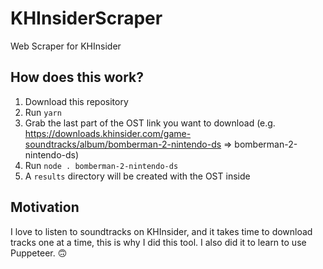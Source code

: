 # KHInsiderScraper

Web Scraper for KHInsider

## How does this work?

1. Download this repository
2. Run `yarn`
3. Grab the last part of the OST link you want to download (e.g. https://downloads.khinsider.com/game-soundtracks/album/bomberman-2-nintendo-ds => bomberman-2-nintendo-ds)
4. Run `node . bomberman-2-nintendo-ds`
5. A `results` directory will be created with the OST inside

## Motivation

I love to listen to soundtracks on KHInsider, and it takes time to download tracks one at a time, this is why I did this tool. I also did it to learn to use Puppeteer. 🙃
